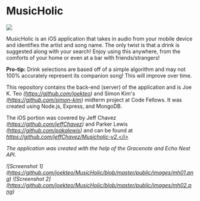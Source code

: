 MusicHolic
==========
<img src='https://travis-ci.org/joekteo/MusicHolic.svg?branch=master'></src>

MusicHolic is an iOS application that takes in audio from your mobile device and identifies the artist and song name. The only twist is that a drink is suggested along with your search! Enjoy using this anywhere, from the comforts of your home or even at a bar with friends/strangers!

<b>Pro-tip:</b> Drink selections are based off of a simple algorithm and may not 100% accurately represent its companion song! This will improve over time.

This repository contains the back-end (server) of the application and is Joe K. Teo <i>(https://github.com/joekteo)</i> and Simon Kim's <i>(https://github.com/simon-kim)</i> midterm project at Code Fellows. It was created using Node.js, Express, and MongoDB.

The iOS portion was covered by Jeff Chavez <i>(https://github.com/jeffChavez)</i> and Parker Lewis <i>(https://github.com/pakalewis)</i> and can be found at <i>https://github.com/jeffChavez/Musicholic-v2.</i>

The application was created with the help of the Gracenote and Echo Nest API.

![Screenshot 1] (https://github.com/joekteo/MusicHolic/blob/master/public/images/mh01.png)
![Screenshot 2] (https://github.com/joekteo/MusicHolic/blob/master/public/images/mh02.png)
